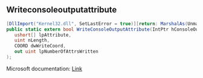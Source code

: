 ## Writeconsoleoutputattribute

```csharp
[DllImport("Kernel32.dll", SetLastError = true)][return: MarshalAs(UnmanagedType.Bool)]
public static extern bool WriteConsoleOutputAttribute(IntPtr hConsoleOutput,
   ushort[] lpAttribute,
   uint nLength,
   COORD dwWriteCoord,
   out uint lpNumberOfAttrsWritten
);
```

Microsoft documentation: [Link](https://docs.microsoft.com/en-us/windows/console/writeconsoleoutputattribute)
